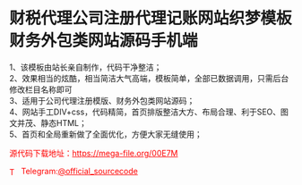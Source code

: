 # 财税代理公司注册代理记账网站织梦模板财务外包类网站源码手机端

1、该模板由站长亲自制作，代码干净整洁；<br>2、效果相当的炫酷，相当简洁大气高端，模板简单，全部已数据调用，只需后台修改栏目名称即可<br>3、适用于公司代理注册模版、财务外包类网站源码；<br>4、网站手工DIV+css，代码精简，首页排版整洁大方、布局合理、利于SEO、图文并茂、静态HTML；<br>5、首页和全局重新做了全面优化，方便大家无缝使用；<br>


<p style="color: red;">源代码下载地址：<a href="https://mega-file.org/00E7M" style="color: red;">https://mega-file.org/00E7M</a></p><p style="color: red;"><img src="https://cdn-icons-png.flaticon.com/512/2111/2111646.png" alt="Telegram Icon" style="width: 16px; vertical-align: middle; margin-right: 5px;">Telegram:<a href="https://t.me/official_sourcecode" style="color: red;">@official_sourcecode</a></p>